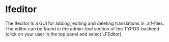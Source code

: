 # lfeditor

The lfeditor is a GUI for adding, editing and deleting translations in .xlf-files. The editor can be found in the
admin-tool section of the TYPO3-backend (click on your user in the top panel and select LFEditor).
